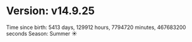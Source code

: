 # Version: v14.9.25
Time since birth: 5413 days, 129912 hours, 7794720 minutes, 467683200 seconds
Season: Summer ☀️
